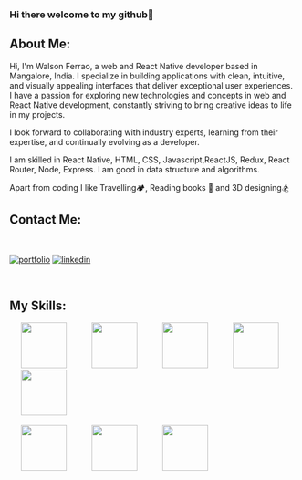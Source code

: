### Hi there  welcome to my github👋

<h2>About Me:</h2>

<p >
 Hi, I'm Walson Ferrao, a web and React Native developer based in Mangalore, India. I specialize in building applications with clean, intuitive, and visually appealing interfaces that deliver exceptional user experiences. I have a passion for exploring new technologies and concepts in web and React Native development, constantly striving to bring creative ideas to life in my projects.

I look forward to collaborating with industry experts, learning from their expertise, and continually evolving as a developer.
</p>
<p>
I am skilled in React Native, HTML, CSS, Javascript,ReactJS, Redux, React Router, Node, Express. I am good in data structure and algorithms.
</p>
<p>Apart from coding I like Travelling🏕️, Reading books 📕 and 3D designing🏂</p>


<h2>Contact Me:</h2>

<br/>


[![portfolio](https://img.shields.io/badge/my_portfolio-000?style=for-the-badge&logo=ko-fi&logoColor=white)](https://67500803865d2e0ae4505c36--sprightly-sunburst-1945d8.netlify.app/)
[![linkedin](https://img.shields.io/badge/linkedin-0A66C2?style=for-the-badge&logo=linkedin&logoColor=white)](https://www.linkedin.com/in/walson-ferrao-77ba76230/)

<br/>



<h2>My Skills:</h2>

<div class="aaaa">
   <img src="https://img.icons8.com/?size=100&id=123603&format=png&color=000000" width="80" height="80" hspace="20"/>
  <img src="https://img.icons8.com/?size=100&id=20909&format=png&color=000000" width="80" height="80" hspace="20"/>
	
<img src="https://img.icons8.com/?size=100&id=21278&format=png&color=000000" width="80" height="80" hspace="20"/>
  <img src="https://img.icons8.com/?size=100&id=108784&format=png&color=000000" width="80" height="80" hspace="20"/> 
 
  <img src="https://img.icons8.com/?size=100&id=bzf0DqjXFHIW&format=png&color=000000" width="80" height="80" hspace="20"/>
	<br/>
  <br/>
  <img src="https://img.icons8.com/?size=100&id=jD-fJzVguBmw&format=png&color=000000" width="80" height="80" hspace="20"/>
  
  <img src="https://img.icons8.com/?size=100&id=54087&format=png&color=000000" width="80" height="80" hspace="20"/>

 <img src="https://img.icons8.com/color/240/000000/express.png" width="80" height="80" hspace="20"/>

  
  
  
  <div/>


	
	














